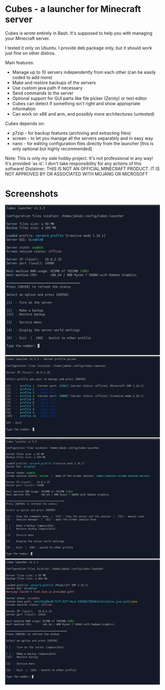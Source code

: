 # Cubes - a launcher for Minecraft server
Cubes is wrote entirely in Bash. It's supposed to help you with managing your Minecraft server.

I tested it only on Ubuntu. I provide deb package only, but it should work just fine on other distros.

Main features:
- Manage up to 10 servers independently from each other (can be easily coded to add more)
- Make and restore backups of the servers
- Use custom java path if necessary
- Send commands to the server
- Optional support for GUI parts like file picker (Zenity) or text editor
- Cubes can detect if something isn't right and show appropriate information
- Can work on x86 and arm, and possibly more architectures (untested)

Cubes depends on:
 - p7zip - for backup features (archiving and extracting files)
 - screen - to let you manage all the servers separately and in easy way
 - nano - for editing configuration files directly from the launcher [this is only optional but highly recommended]

Note: This is only my side hobby project. It's not professional in any way!
It's provided 'as is'. I don't take responsibility for any actions of this software!
Dislaimer: THIS IS NOT AN OFFICIAL MINECRAFT PRODUCT. IT IS NOT APPROVED BY OR ASSOCIATED WITH MOJANG OR MICROSOFT


# Screenshots
![main menu](https://github.com/limoncia/Cubes/blob/main/readme%20screenshots/when%20offline.png)
![profile picker](https://github.com/limoncia/Cubes/blob/main/readme%20screenshots/profile%20picker.png)
![main menu when the server is running](https://github.com/limoncia/Cubes/blob/main/readme%20screenshots/when%20online.png)
![error when something's wrong](https://github.com/limoncia/Cubes/blob/main/readme%20screenshots/in%20case%20of%20an%20error%20it%20wont%20let%20you%20turn%20the%20server%20on.png)
